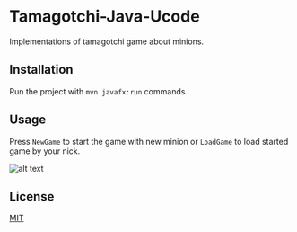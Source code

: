 # Tamagotchi-Java-Ucode
Implementations of tamagotchi game about minions. 

## Installation
Run the project with `mvn javafx:run` commands.

## Usage
Press `NewGame` to start the game with new minion or `LoadGame` to load started game by your nick.

![alt text](https://github.com/NastiaSvyryda/Tamagotchi-Java-Ucode/blob/master/src/main/resources/Images/Main.gif?raw=true)

## License
[MIT](https://choosealicense.com/licenses/mit/)
